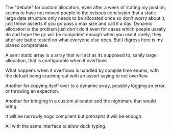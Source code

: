 The "debate" for custom allocators, even after a week of stating my postion, seems to have not moved poeple to the ovisous conclusion that a static large data structure only needs to be allocated once so don't worry about it, just throw asserts if you go pass a max size and call it a day. Dynamic allocation is the problem just don't do it even for cases which poeple ussally do and hope the gc will be compident enough when you use it rarely; they after are battle tested on what everyone else does. But I digress here is my planed compromise:

A semi static array is a array that will act as its supposed to, sanily large allocation, that is configurable when it overflows.

What happens when it overflows is handled by compile time enums, with the defualt being crashing out with an assert saying to not overflow.

Another for copying itself over to a dynamic array, possibly logging an error, or throwing an expection.

Another for bringing in a custom allocator and the nightmare that would bring.

It will be narrowly nogc compilent but prehaphs it will be enough.

All with the same interface to allow duck typing.